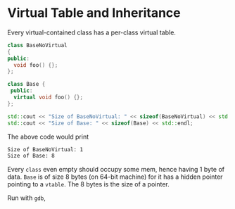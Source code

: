 # Virtual Table and Inheritance

Every virtual-contained class has a per-class virtual table.

```cpp
class BaseNoVirtual
{
public:
  void foo() {};
};

class Base {
 public:
  virtual void foo() {};
};

std::cout << "Size of BaseNoVirtual: " << sizeof(BaseNoVirtual) << std::endl;
std::cout << "Size of Base: " << sizeof(Base) << std::endl;
```

The above code would print
```bash
Size of BaseNoVirtual: 1
Size of Base: 8
```

Every `class` even empty should occupy some mem, hence having 1 byte of data.
`Base` is of size 8 bytes (on 64-bit machine) for it has a hidden pointer pointing to a `vtable`.
The 8 bytes is the size of a pointer.

Run with `gdb`, 